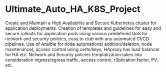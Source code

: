 # Ultimate_Auto_HA_K8S_Project
Create and Maintain a High Availability and Secure Kubernetes cluster for application deployments. Creation of templates and guidelines for easy and secure rollouts for application pods using various predefined QoS for network and security policies, easy to club with any automated CI/CD pipelines. Use of Ansible for node automations( addition/deletion, node maintenance), access control using certs/keys, HAproxy has load balancer for HA etc. Network and Security policies templatization takes into consideration ingress/egress traffic, access control, r3plication factor, PV, etc.
